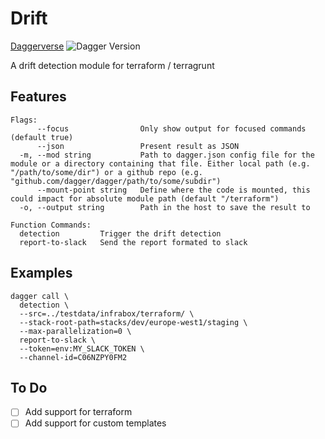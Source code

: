 # Drift

[Daggerverse](https://daggerverse.dev/mod/github.com/Dudesons/daggerverse/node)
![Dagger Version](https://img.shields.io/badge/dagger%20version-%3E=0.10.2-0f0f19.svg?style=flat-square)

A drift detection module for terraform / terragrunt

## Features

```shell
Flags:
      --focus                Only show output for focused commands (default true)
      --json                 Present result as JSON
  -m, --mod string           Path to dagger.json config file for the module or a directory containing that file. Either local path (e.g. "/path/to/some/dir") or a github repo (e.g. "github.com/dagger/dagger/path/to/some/subdir")
      --mount-point string   Define where the code is mounted, this could impact for absolute module path (default "/terraform")
  -o, --output string        Path in the host to save the result to

Function Commands:
  detection         Trigger the drift detection
  report-to-slack   Send the report formated to slack
```


## Examples

```shell
dagger call \
  detection \
  --src=../testdata/infrabox/terraform/ \
  --stack-root-path=stacks/dev/europe-west1/staging \
  --max-parallelization=0 \
  report-to-slack \
  --token=env:MY_SLACK_TOKEN \
  --channel-id=C06NZPY0FM2
```

## To Do

- [ ] Add support for terraform
- [ ] Add support for custom templates

